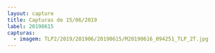 ```yaml
---
layout: capture
title: Capturas de 15/06/2019
label: 20190615
capturas:
  - imagem: TLP2/2019/201906/20190615/M20190616_094251_TLP_2T.jpg
---
```

